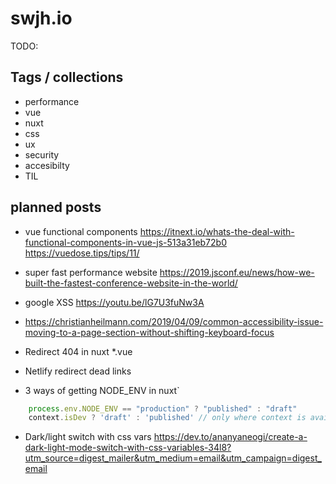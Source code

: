 # swjh.io

TODO:

## Tags / collections

- performance
- vue
- nuxt
- css
- ux
- security
- accesibilty
- TIL

## planned posts

- vue functional components
    https://itnext.io/whats-the-deal-with-functional-components-in-vue-js-513a31eb72b0
    https://vuedose.tips/tips/11/

- super fast performance website
    https://2019.jsconf.eu/news/how-we-built-the-fastest-conference-website-in-the-world/

- google XSS https://youtu.be/lG7U3fuNw3A

- https://christianheilmann.com/2019/04/09/common-accessibility-issue-moving-to-a-page-section-without-shifting-keyboard-focus

- Redirect 404 in nuxt *.vue
- Netlify redirect dead links

- 3 ways of getting NODE_ENV in nuxt`
```js
    process.env.NODE_ENV == "production" ? "published" : "draft"
    context.isDev ? 'draft' : 'published' // only where context is available
```

- Dark/light switch with css vars https://dev.to/ananyaneogi/create-a-dark-light-mode-switch-with-css-variables-34l8?utm_source=digest_mailer&utm_medium=email&utm_campaign=digest_email